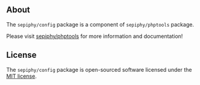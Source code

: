 ## About

The `sepiphy/config` package is a component of `sepiphy/phptools` package.

Please visit [sepiphy/phptools](../../README.md) for more information and documentation!

## License

The `sepiphy/config` package is open-sourced software licensed under the [MIT license](LICENSE.md).

